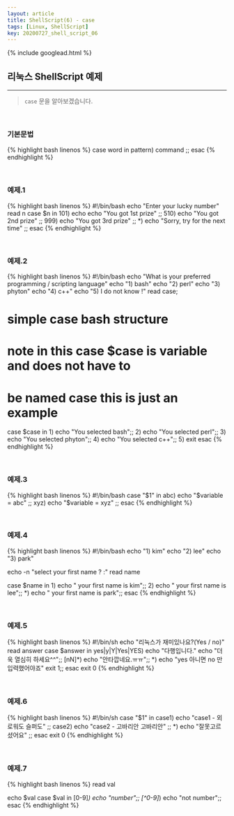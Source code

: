 ```yaml
---
layout: article
title: ShellScript(6) - case
tags: [Linux, ShellScript]
key: 20200727_shell_script_06
---
```


{% include googlead.html %}

## 리눅스 ShellScript 예제
---

> `case` 문을 알아보겠습니다.

<br>

### 기본문법

{% highlight bash linenos %}
case word in
  pattern)
    command ;;
esac
{% endhighlight %}

<br>

### 예제.1

{% highlight bash linenos %}
#!/bin/bash
echo "Enter your lucky number"
read n
case $n in
101)
    echo echo "You got 1st prize" ;;
510)
    echo "You got 2nd prize" ;;
999)
    echo "You got 3rd prize" ;;
*)
    echo "Sorry, try for the next time" ;;
esac
{% endhighlight %}

<br>

### 예제.2

{% highlight bash linenos %}
#!/bin/bash
echo "What is your preferred programming / scripting language"
echo "1) bash"
echo "2) perl"
echo "3) phyton"
echo "4) c++"
echo "5) I do not know !"
read case;
# simple case bash structure
# note in this case $case is variable and does not have to
# be named case this is just an example
case $case in
    1) echo "You selected bash";;
    2) echo "You selected perl";;
    3) echo "You selected phyton";;
    4) echo "You selected c++";;
    5) exit
esac
{% endhighlight %}

<br>

### 예제.3

{% highlight bash linenos %}
#!/bin/bash
case "$1" in
  abc) echo "$variable = abc" ;;
  xyz) echo "$variable = xyz" ;;
esac
{% endhighlight %}

<br>

### 예제.4

{% highlight bash linenos %}
#!/bin/bash
echo "1) kim"
echo "2) lee"
echo "3) park"

echo -n "select your first name ? :"
read name

case $name in
1)
    echo " your first name is kim";;
2)
    echo " your first name is lee";;
*)
    echo " your first name is park";;
esac
{% endhighlight %}

<br>

### 예제.5

{% highlight bash linenos %}
#!/bin/sh
echo "리눅스가 재미있나요?(Yes / no)"
read answer
case $answer in
  yes|y|Y|Yes|YES)
    echo "다행입니다."
    echo "더욱 열심히 하세요^^";;
  [nN]*)
    echo "안타깝네요.ㅠㅠ";;
  *)
    echo "yes 아니면 no 만 입력했어야죠"
    exit 1;;
esac
    exit 0
{% endhighlight %}

<br>

### 예제.6

{% highlight bash linenos %}
#!/bin/sh
case "$1" in
case1)
    echo "case1 - 외로워도 슬퍼도"
;;
case2)
    echo "case2 - 고바리안 고바리안"
;;
*)
    echo "잘못고르셨어요"
;;
esac
exit 0
{% endhighlight %}

<br>

### 예제.7

{% highlight bash linenos %}
read val

echo $val
case $val in
[0-9]*)
    echo "number";;
[^0-9]*)
    echo "not number";;
esac
{% endhighlight %}
